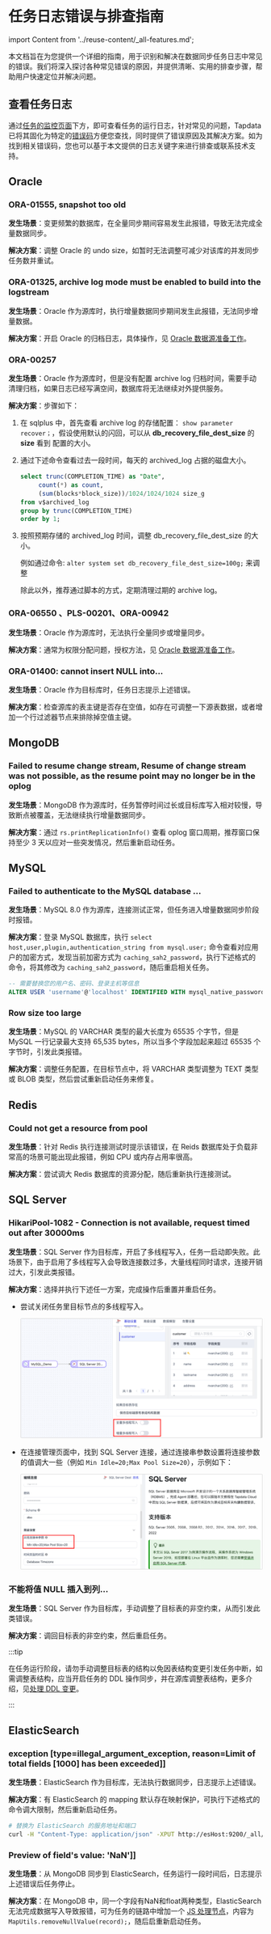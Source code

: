 # 任务日志错误与排查指南
import Content from '../reuse-content/_all-features.md';

<Content />

本文档旨在为您提供一个详细的指南，用于识别和解决在数据同步任务日志中常见的错误。我们将深入探讨各种常见错误的原因，并提供清晰、实用的排查步骤，帮助用户快速定位并解决问题。



## 查看任务日志

通过[任务的监控页面](../user-guide/data-pipeline/copy-data/monitor-task#error-code)下方，即可查看任务的运行日志，针对常见的问题，Tapdata 已将其固化为特定的[错误码](error-code.md)方便您查找，同时提供了错误原因及其解决方案。如为找到相关错误码，您也可以基于本文提供的日志关键字来进行排查或联系技术支持。

## Oracle

### ORA-01555, snapshot too old

**发生场景**：变更频繁的数据库，在全量同步期间容易发生此报错，导致无法完成全量数据同步。

**解决方案**：调整 Oracle 的 undo size，如暂时无法调整可减少对该库的并发同步任务数并重试。



### ORA-01325, archive log mode must be enabled to build into the logstream

**发生场景**：Oracle 作为源库时，执行增量数据同步期间发生此报错，无法同步增量数据。

**解决方案**：开启 Oracle 的归档日志，具体操作，见 [Oracle 数据源准备工作](../prerequisites/on-prem-databases/oracle.md)。



### ORA-00257

**发生场景**：Oracle 作为源库时，但是没有配置 archive log 归档时间，需要手动清理归档，如果日志已经写满空间，数据库将无法继续对外提供服务。

**解决方案**：步骤如下：

1. 在 sqlplus 中，首先查看 archive log 的存储配置： `show parameter recover；`，假设使用默认的闪回，可以从 **db_recovery_file_dest_size** 的 **size** 看到 配置的大小。

2. 通过下述命令查看过去一段时间，每天的 archived_log 占据的磁盘大小。

   ```sql
   select trunc(COMPLETION_TIME) as "Date",
        count(*) as count,
        (sum(blocks*block_size))/1024/1024/1024 size_g
   from v$archived_log
   group by trunc(COMPLETION_TIME)
   order by 1;
   ```

   

3. 按照预期存储的 archived_log 时间，调整 db_recovery_file_dest_size 的大小。

   例如通过命令: `alter system set db_recovery_file_dest_size=100g;` 来调整

   除此以外，推荐通过脚本的方式，定期清理过期的 archive log。



### ORA-06550 、PLS-00201、ORA-00942

**发生场景**：Oracle 作为源库时，无法执行全量同步或增量同步。

**解决方案**：通常为权限分配问题，授权方法，见 [Oracle 数据源准备工作](../prerequisites/on-prem-databases/oracle.md)。



### ORA-01400: cannot insert NULL into...

**发生场景**：Oracle 作为目标库时，任务日志提示上述错误。

**解决方案**：检查源库的表主键是否存在空值，如存在可调整一下源表数据，或者增加一个行过滤器节点来排除掉空值主键。



## MongoDB

###  Failed to resume change stream, Resume of change stream was not possible, as the resume point may no longer be in the oplog

**发生场景**：MongoDB 作为源库时，任务暂停时间过长或目标库写入相对较慢，导致断点被覆盖，无法继续执行增量数据同步。

**解决方案**：通过 `rs.printReplicationInfo()` 查看 oplog 窗口周期，推荐窗口保持至少 3 天以应对一些突发情况，然后重新启动任务。



## MySQL

### Failed to authenticate to the MySQL database ...

**发生场景**：MySQL 8.0 作为源库，连接测试正常，但任务进入增量数据同步阶段时报错。

**解决方案**：登录 MySQL 数据库，执行 `select host,user,plugin,authentication_string from mysql.user;` 命令查看对应用户的加密方式，发现当前加密方式为 `caching_sah2_password`，执行下述格式的命令，将其修改为 `caching_sah2_password`，随后重启相关任务。

```sql
-- 需要替换您的用户名、密码、登录主机等信息
ALTER USER 'username'@'localhost' IDENTIFIED WITH mysql_native_password BY 'password';
```



### Row size too large

**发生场景**：MySQL 的 VARCHAR 类型的最大长度为 65535 个字节，但是 MySQL 一行记录最大支持 65,535 bytes，所以当多个字段加起来超过 65535 个字节时，引发此类报错。

**解决方案**：调整任务配置，在目标节点中，将 VARCHAR 类型调整为 TEXT 类型 或 BLOB 类型，然后尝试重新启动任务来修复。



## Redis

### Could not get a resource from pool

**发生场景**：针对 Redis 执行连接测试时提示该错误，在 Reids 数据库处于负载非常高的场景可能出现此报错，例如 CPU 或内存占用率很高。

**解决方案**：尝试调大 Redis 数据库的资源分配，随后重新执行连接测试。



## SQL Server

###  HikariPool-1082 - Connection is not available, request timed out after 30000ms

**发生场景**：SQL Server 作为目标库，开启了多线程写入，任务一启动即失败。此场景下，由于启用了多线程写入会导致连接数过多，大量线程同时请求，连接开销过大，引发此类报错。

**解决方案**：选择并执行下述任一方案，完成操作后重置并重启任务。

* 尝试关闭任务里目标节点的多线程写入。

  ![多线程写入](../images/multi_thread_write.png)

* 在连接管理页面中，找到 SQL Server 连接，通过连接串参数设置将连接参数的值调大一些（例如 `Min Idle=20;Max Pool Size=20`），示例如下：

  ![连接串参数设置](../images/sql_server_connection_settings.png)



### 不能将值 NULL 插入到列...

**发生场景**：SQL Server 作为目标库，手动调整了目标表的非空约束，从而引发此类错误。

**解决方案**：调回目标表的非空约束，然后重启任务。

:::tip

在任务运行阶段，请勿手动调整目标表的结构以免因表结构变更引发任务中断，如需调整表结构，应当开启任务的 DDL 操作同步，并在源库调整表结构，更多介绍，见[处理 DDL 变更](../best-practice/handle-schema-change.md)。

:::

## ElasticSearch

### exception [type=illegal_argument_exception, reason=Limit of total fields [1000] has been exceeded]]

**发生场景**：ElasticSearch 作为目标库，无法执行数据同步，日志提示上述错误。

**解决方案**：有 ElasticSearch 的 mapping 默认存在映射保护，可执行下述格式的命令调大限制，然后重新启动任务。

```bash
# 替换为 ElasticSearch 的服务地址和端口
curl -H "Content-Type: application/json" -XPUT http://esHost:9200/_all/_settings -d '{"index.mapping.total_fields.limit": 5000}'
```



### Preview of field's value: 'NaN']]

**发生场景**：从 MongoDB 同步到 ElasticSearch，任务运行一段时间后，日志提示上述错误后任务停止。

**解决方案**：在 MongoDB 中，同一个字段有NaN和float两种类型，ElasticSearch 无法完成数据写入导致报错，可为任务的链路中增加一个 [JS 处理节点](../user-guide/data-pipeline/data-development/process-node#js-process)，内容为 `MapUtils.removeNullValue(record);`，随后启重新启动任务。